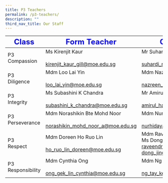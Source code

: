 ```yaml
---
title: P3 Teachers
permalink: /p3-teachers/
description: ""
third_nav_title: Our Staff
---
```

|     <strong style="color: blue; font-size: 24px;">Class</strong>|<strong style="color: blue; font-size: 24px;">Form Teacher</strong>|<strong style="color: blue; font-size: 24px;">Co-Form Teacher</strong>|
|----------------|------------------|-------------------|
| P3 <br>Compassion     | Ms Kirenjit Kaur<br><br><a href="mailto:kirenjit_kaur_gill@moe.edu.sg">kirenjit_kaur_gill@moe.edu.sg</a>               | Mr Suhardi Bin Marino<br><br><a href="mailto:suhardi_marino@moe.edu.sg">suhardi_marino@moe.edu.sg</a>                     |
| P3 <br>Diligence      | Mdm Loo Lai Yin<br><br><a href="mailto:loo_lai_yin@moe.edu.sg">loo_lai_yin@moe.edu.sg</a>                         | Mdm Nazreen Bte Mohamed Noor<br> <br><a href="mailto:nazreen_mohamed_noor@moe.edu.sg">nazreen_mohamed_noor@moe.edu.sg</a>       |
| P3<br> Integrity      | Ms Subashini K Chandra<br><br><a href="mailto:subashini_k_chandra@moe.edu.sg">subashini_k_chandra@moe.edu.sg</a>              | Mr Amirul Hakim<br><br><a href="mailto:amirul_hakim_zailanee@moe.edu.sg">amirul_hakim_zailanee@moe.edu.sg</a>                         |
| P3 <br>Perseverance   | Mdm Norashikin Bte Mohd Noor<br><br><a href="mailto:norashikin_mohd_noor_a@moe.edu.sg">norashikin_mohd_noor_a@moe.edu.sg</a> | Mdm Nurhidayah Bte Md Shariff<br><br><a href="mailto:nurhidayah_mohamed_shariff@moe.edu.sg">nurhidayah_mohamed_shariff@moe.edu.sg</a> |
| P3 <br>Respect        | Mdm Doreen Ho Ruo Lin<br><br><a href="mailto:ho_ruo_lin_doreen@moe.edu.sg">ho_ruo_lin_doreen@moe.edu.sg</a>             | Mdm Raveendran Pavithra<br>Ms Dong Jing Jing<br><a href="mailto:raveendran_pavithra@moe.edu.sg">raveendran_pavithra@moe.edu.sg&nbsp;<br></a><a href="mailto:dong_jingjing@moe.edu.sg">dong_jingjing@moe.edu.sg</a>                  |
| P3 <br>Responsibility | Mdm Cynthia Ong<br><br><a href="mailto:ong_gek_lin_cynthia@moe.edu.sg">ong_gek_lin_cynthia@moe.edu.sg</a>                 | Mdm Ng Tay Kee<br><br><a href="mailto:ng_tay_kee@moe.edu.sg">ng_tay_kee@moe.edu.sg</a>                  |